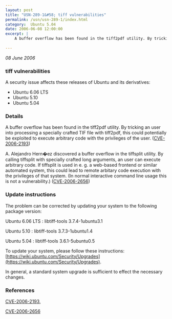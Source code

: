 ```yaml
---
layout: post
title: "USN-289-1&#58; tiff vulnerabilities"
permalink: /usn/usn-289-1/index.html
category:  Ubuntu 5.04
date: 2006-06-08 12:00:00
excerpt: |
    A buffer overflow has been found in the tiff2pdf utility. By tricking an user into processing a specially crafted TIF file with tiff2pdf, this could potentially be exploited to execute arbitrary code with the privileges of the user. ([CVE-2006-2193](http://people.ubuntu.com/~ubuntu-security/cve/CVE-2006-2193))
    
--- 
```

 
 

*08 June 2006*

### tiff vulnerabilities

A security issue affects these releases of Ubuntu and its derivatives:

* Ubuntu 6.06 LTS
* Ubuntu 5.10
* Ubuntu 5.04

### Details

A buffer overflow has been found in the tiff2pdf utility. By tricking an user into processing a specially crafted TIF file with tiff2pdf, this could potentially be exploited to execute arbitrary code with the privileges of the user. ([CVE-2006-2193](http://people.ubuntu.com/~ubuntu-security/cve/CVE-2006-2193))

A. Alejandro Hern�ez discovered a buffer overflow in the tiffsplit utility. By calling tiffsplit with specially crafted long arguments, an user can execute arbitrary code. If tiffsplit is used in e. g. a web-based frontend or similar automated system, this could lead to remote arbitary code execution with the privileges of that system. (In normal interactive command line usage this is not a vulnerability.) ([CVE-2006-2656](http://people.ubuntu.com/~ubuntu-security/cve/CVE-2006-2656))

### Update instructions

The problem can be corrected by updating your system to the following package version:

Ubuntu 6.06 LTS
 : libtiff-tools <span>3.7.4-1ubuntu3.1</span>

Ubuntu 5.10
 : libtiff-tools <span>3.7.3-1ubuntu1.4</span>

Ubuntu 5.04
 : libtiff-tools <span>3.6.1-5ubuntu0.5</span>

To update your system, please follow these instructions: [https://wiki.ubuntu.com/Security/Upgrades](https://wiki.ubuntu.com/Security/Upgrades).

In general, a standard system upgrade is sufficient to effect the necessary changes.

### References

 
 [CVE-2006-2193](http://people.ubuntu.com/~ubuntu-security/cve/CVE-2006-2193), 

 [CVE-2006-2656](http://people.ubuntu.com/~ubuntu-security/cve/CVE-2006-2656)
 

